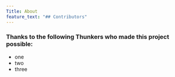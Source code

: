 ```yaml
---
Title: About
feature_text: "## Contributors"
---
```


### Thanks to the following Thunkers who made this project possible:

- one
- two
- three